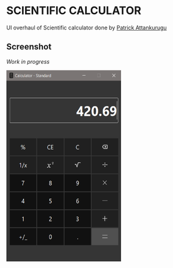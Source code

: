 # SCIENTIFIC CALCULATOR

UI overhaul of Scientific calculator done by [Patrick Attankurugu](https://github.com/PatrickAttankurugu/Scientific-Calculator)


## Screenshot
*Work in progress*

<div>
<img src='screenshots/progress-3.png' width="300" height="500">
</div>






